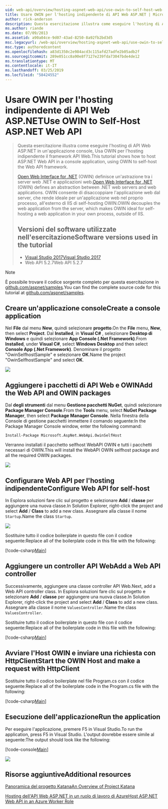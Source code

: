 ```yaml
---
uid: web-api/overview/hosting-aspnet-web-api/use-owin-to-self-host-web-api
title: Usare OWIN per l'hosting indipendente di API Web ASP.NET | Microsoft Docs
author: rick-anderson
description: Questa esercitazione illustra come eseguire l'hosting di API Web ASP.NET in un'applicazione console, Usa OWIN per l'hosting indipendente il framework API Web. Open Web Interface for .NET (OWIN) d...
ms.author: riande
ms.date: 07/09/2013
ms.assetid: a90a04ce-9d07-43ad-8250-8a92fb2bd3d5
msc.legacyurl: /web-api/overview/hosting-aspnet-web-api/use-owin-to-self-host-web-api
msc.type: authoredcontent
ms.openlocfilehash: a83d1350c2e984acd3c115afd27adfe2b05adb2f
ms.sourcegitcommit: 289e051cc8a90e8f7127e239fda73047bde4de12
ms.translationtype: MT
ms.contentlocale: it-IT
ms.lasthandoff: 03/25/2019
ms.locfileid: "58424552"
---
```

<a name="use-owin-to-self-host-aspnet-web-api"></a><span data-ttu-id="fdaaf-104">Usare OWIN per l'hosting indipendente di API Web ASP.NET</span><span class="sxs-lookup"><span data-stu-id="fdaaf-104">Use OWIN to Self-Host ASP.NET Web API</span></span> 
====================

> <span data-ttu-id="fdaaf-105">Questa esercitazione illustra come eseguire l'hosting di API Web ASP.NET in un'applicazione console, Usa OWIN per l'hosting indipendente il framework API Web.</span><span class="sxs-lookup"><span data-stu-id="fdaaf-105">This tutorial shows how to host ASP.NET Web API in a console application, using OWIN to self-host the Web API framework.</span></span>
>
> <span data-ttu-id="fdaaf-106">[Open Web Interface for .NET](http://owin.org) (OWIN) definisce un'astrazione tra i server web .NET e applicazioni web.</span><span class="sxs-lookup"><span data-stu-id="fdaaf-106">[Open Web Interface for .NET](http://owin.org) (OWIN) defines an abstraction between .NET web servers and web applications.</span></span> <span data-ttu-id="fdaaf-107">OWIN consente di disaccoppiare l'applicazione web dal server, che rende ideale per un'applicazione web nel proprio processo, all'esterno di IIS di self-hosting OWIN.</span><span class="sxs-lookup"><span data-stu-id="fdaaf-107">OWIN decouples the web application from the server, which makes OWIN ideal for self-hosting a web application in your own process, outside of IIS.</span></span>
>
> ## <a name="software-versions-used-in-the-tutorial"></a><span data-ttu-id="fdaaf-108">Versioni del software utilizzate nell'esercitazione</span><span class="sxs-lookup"><span data-stu-id="fdaaf-108">Software versions used in the tutorial</span></span>
>
>
> - [<span data-ttu-id="fdaaf-109">Visual Studio 2017</span><span class="sxs-lookup"><span data-stu-id="fdaaf-109">Visual Studio 2017</span></span>](https://visualstudio.microsoft.com/downloads/) 
> - <span data-ttu-id="fdaaf-110">Web API 5.2.7</span><span class="sxs-lookup"><span data-stu-id="fdaaf-110">Web API 5.2.7</span></span>


> [!NOTE]
> <span data-ttu-id="fdaaf-111">È possibile trovare il codice sorgente completo per questa esercitazione in [github.com/aspnet/samples](https://github.com/aspnet/samples/tree/master/samples/aspnet/WebApi/OwinSelfhostSample).</span><span class="sxs-lookup"><span data-stu-id="fdaaf-111">You can find the complete source code for this tutorial at [github.com/aspnet/samples](https://github.com/aspnet/samples/tree/master/samples/aspnet/WebApi/OwinSelfhostSample).</span></span>


## <a name="create-a-console-application"></a><span data-ttu-id="fdaaf-112">Creare un'applicazione console</span><span class="sxs-lookup"><span data-stu-id="fdaaf-112">Create a console application</span></span>

<span data-ttu-id="fdaaf-113">Nel **File** dal menu **New**, quindi selezionare **progetto**.</span><span class="sxs-lookup"><span data-stu-id="fdaaf-113">On the **File** menu,  **New**, then select **Project**.</span></span> <span data-ttu-id="fdaaf-114">Dal **Installed**, in **Visual C#** , selezionare **Desktop di Windows** e quindi selezionare **App Console (.Net Framework)**.</span><span class="sxs-lookup"><span data-stu-id="fdaaf-114">From **Installed**, under **Visual C#**, select **Windows Desktop** and then select **Console App (.Net Framework)**.</span></span> <span data-ttu-id="fdaaf-115">Denominare il progetto "OwinSelfhostSample" e selezionare **OK**.</span><span class="sxs-lookup"><span data-stu-id="fdaaf-115">Name the project "OwinSelfhostSample" and select **OK**.</span></span>

[![](use-owin-to-self-host-web-api/_static/image7.png)](use-owin-to-self-host-web-api/_static/image7.png)

## <a name="add-the-web-api-and-owin-packages"></a><span data-ttu-id="fdaaf-116">Aggiungere i pacchetti di API Web e OWIN</span><span class="sxs-lookup"><span data-stu-id="fdaaf-116">Add the Web API and OWIN packages</span></span>

<span data-ttu-id="fdaaf-117">Dal **degli strumenti** dal menu **Gestione pacchetti NuGet**, quindi selezionare **Package Manager Console**.</span><span class="sxs-lookup"><span data-stu-id="fdaaf-117">From the **Tools** menu, select **NuGet Package Manager**, then select **Package Manager Console**.</span></span> <span data-ttu-id="fdaaf-118">Nella finestra della Console di gestione pacchetti immettere il comando seguente:</span><span class="sxs-lookup"><span data-stu-id="fdaaf-118">In the Package Manager Console window, enter the following command:</span></span>

`Install-Package Microsoft.AspNet.WebApi.OwinSelfHost`

<span data-ttu-id="fdaaf-119">Verranno installati il pacchetto selfhost WebAPI OWIN e tutti i pacchetti necessari di OWIN.</span><span class="sxs-lookup"><span data-stu-id="fdaaf-119">This will install the WebAPI OWIN selfhost package and all the required OWIN packages.</span></span>

[![](use-owin-to-self-host-web-api/_static/image4.png)](use-owin-to-self-host-web-api/_static/image3.png)

## <a name="configure-web-api-for-self-host"></a><span data-ttu-id="fdaaf-120">Configurare Web API per l'hosting indipendente</span><span class="sxs-lookup"><span data-stu-id="fdaaf-120">Configure Web API for self-host</span></span>

<span data-ttu-id="fdaaf-121">In Esplora soluzioni fare clic sul progetto e selezionare **Add** / **classe** per aggiungere una nuova classe.</span><span class="sxs-lookup"><span data-stu-id="fdaaf-121">In Solution Explorer, right-click the project and select **Add** / **Class** to add a new class.</span></span> <span data-ttu-id="fdaaf-122">Assegnare alla classe il nome `Startup`.</span><span class="sxs-lookup"><span data-stu-id="fdaaf-122">Name the class `Startup`.</span></span>

![](use-owin-to-self-host-web-api/_static/image5.png)

<span data-ttu-id="fdaaf-123">Sostituire tutto il codice boilerplate in questo file con il codice seguente:</span><span class="sxs-lookup"><span data-stu-id="fdaaf-123">Replace all of the boilerplate code in this file with the following:</span></span>

[!code-csharp[Main](use-owin-to-self-host-web-api/samples/sample1.cs)]

## <a name="add-a-web-api-controller"></a><span data-ttu-id="fdaaf-124">Aggiungere un controller API Web</span><span class="sxs-lookup"><span data-stu-id="fdaaf-124">Add a Web API controller</span></span>

<span data-ttu-id="fdaaf-125">Successivamente, aggiungere una classe controller API Web.</span><span class="sxs-lookup"><span data-stu-id="fdaaf-125">Next, add a Web API controller class.</span></span> <span data-ttu-id="fdaaf-126">In Esplora soluzioni fare clic sul progetto e selezionare **Add** / **classe** per aggiungere una nuova classe.</span><span class="sxs-lookup"><span data-stu-id="fdaaf-126">In Solution Explorer, right-click the project and select **Add** / **Class** to add a new class.</span></span> <span data-ttu-id="fdaaf-127">Assegnare alla classe il nome `ValuesController`.</span><span class="sxs-lookup"><span data-stu-id="fdaaf-127">Name the class `ValuesController`.</span></span>

<span data-ttu-id="fdaaf-128">Sostituire tutto il codice boilerplate in questo file con il codice seguente:</span><span class="sxs-lookup"><span data-stu-id="fdaaf-128">Replace all of the boilerplate code in this file with the following:</span></span>

[!code-csharp[Main](use-owin-to-self-host-web-api/samples/sample2.cs)]

## <a name="start-the-owin-host-and-make-a-request-with-httpclient"></a><span data-ttu-id="fdaaf-129">Avviare l'Host OWIN e inviare una richiesta con HttpClient</span><span class="sxs-lookup"><span data-stu-id="fdaaf-129">Start the OWIN Host and make a request with HttpClient</span></span>

<span data-ttu-id="fdaaf-130">Sostituire tutto il codice boilerplate nel file Program.cs con il codice seguente:</span><span class="sxs-lookup"><span data-stu-id="fdaaf-130">Replace all of the boilerplate code in the Program.cs file with the following:</span></span>

[!code-csharp[Main](use-owin-to-self-host-web-api/samples/sample3.cs)]

## <a name="run-the-application"></a><span data-ttu-id="fdaaf-131">Esecuzione dell'applicazione</span><span class="sxs-lookup"><span data-stu-id="fdaaf-131">Run the application</span></span>

<span data-ttu-id="fdaaf-132">Per eseguire l'applicazione, premere F5 in Visual Studio.</span><span class="sxs-lookup"><span data-stu-id="fdaaf-132">To run the application, press F5 in Visual Studio.</span></span> <span data-ttu-id="fdaaf-133">L'output dovrebbe essere simile al seguente:</span><span class="sxs-lookup"><span data-stu-id="fdaaf-133">The output should look like the following:</span></span>

[!code-console[Main](use-owin-to-self-host-web-api/samples/sample4.cmd)]

![](use-owin-to-self-host-web-api/_static/image6.png)

## <a name="additional-resources"></a><span data-ttu-id="fdaaf-134">Risorse aggiuntive</span><span class="sxs-lookup"><span data-stu-id="fdaaf-134">Additional resources</span></span>

[<span data-ttu-id="fdaaf-135">Panoramica del progetto Katana</span><span class="sxs-lookup"><span data-stu-id="fdaaf-135">An Overview of Project Katana</span></span>](../../../aspnet/overview/owin-and-katana/an-overview-of-project-katana.md)

[<span data-ttu-id="fdaaf-136">Hosting dell'API Web ASP.NET in un ruolo di lavoro di Azure</span><span class="sxs-lookup"><span data-stu-id="fdaaf-136">Host ASP.NET Web API in an Azure Worker Role</span></span>](host-aspnet-web-api-in-an-azure-worker-role.md)
